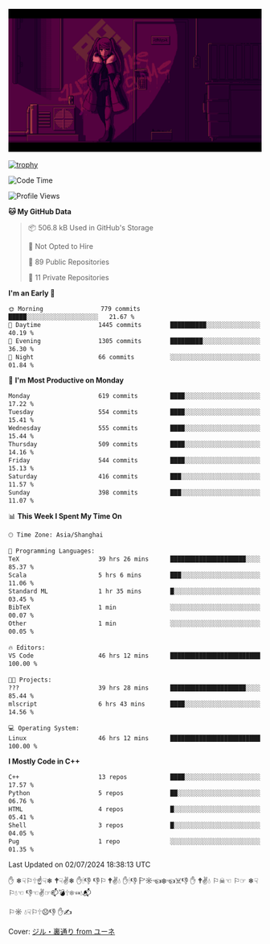 ![](imgs/main.png)

[![trophy](https://github-profile-trophy.vercel.app/?username=NeilKleistGao&theme=dracula)](https://github.com/ryo-ma/github-profile-trophy)

<!--START_SECTION:waka-->
![Code Time](http://img.shields.io/badge/Code%20Time-1%2C130%20hrs%2011%20mins-blue)

![Profile Views](http://img.shields.io/badge/Profile%20Views-0-blue)

**🐱 My GitHub Data** 

> 📦 506.8 kB Used in GitHub's Storage 
 > 
> 🚫 Not Opted to Hire
 > 
> 📜 89 Public Repositories 
 > 
> 🔑 11 Private Repositories 
 > 
**I'm an Early 🐤** 

```text
🌞 Morning                779 commits         █████░░░░░░░░░░░░░░░░░░░░   21.67 % 
🌆 Daytime                1445 commits        ██████████░░░░░░░░░░░░░░░   40.19 % 
🌃 Evening                1305 commits        █████████░░░░░░░░░░░░░░░░   36.30 % 
🌙 Night                  66 commits          ░░░░░░░░░░░░░░░░░░░░░░░░░   01.84 % 
```
📅 **I'm Most Productive on Monday** 

```text
Monday                   619 commits         ████░░░░░░░░░░░░░░░░░░░░░   17.22 % 
Tuesday                  554 commits         ████░░░░░░░░░░░░░░░░░░░░░   15.41 % 
Wednesday                555 commits         ████░░░░░░░░░░░░░░░░░░░░░   15.44 % 
Thursday                 509 commits         ████░░░░░░░░░░░░░░░░░░░░░   14.16 % 
Friday                   544 commits         ████░░░░░░░░░░░░░░░░░░░░░   15.13 % 
Saturday                 416 commits         ███░░░░░░░░░░░░░░░░░░░░░░   11.57 % 
Sunday                   398 commits         ███░░░░░░░░░░░░░░░░░░░░░░   11.07 % 
```


📊 **This Week I Spent My Time On** 

```text
🕑︎ Time Zone: Asia/Shanghai

💬 Programming Languages: 
TeX                      39 hrs 26 mins      █████████████████████░░░░   85.37 % 
Scala                    5 hrs 6 mins        ███░░░░░░░░░░░░░░░░░░░░░░   11.06 % 
Standard ML              1 hr 35 mins        █░░░░░░░░░░░░░░░░░░░░░░░░   03.45 % 
BibTeX                   1 min               ░░░░░░░░░░░░░░░░░░░░░░░░░   00.07 % 
Other                    1 min               ░░░░░░░░░░░░░░░░░░░░░░░░░   00.05 % 

🔥 Editors: 
VS Code                  46 hrs 12 mins      █████████████████████████   100.00 % 

🐱‍💻 Projects: 
???                      39 hrs 28 mins      █████████████████████░░░░   85.44 % 
mlscript                 6 hrs 43 mins       ████░░░░░░░░░░░░░░░░░░░░░   14.56 % 

💻 Operating System: 
Linux                    46 hrs 12 mins      █████████████████████████   100.00 % 
```

**I Mostly Code in C++** 

```text
C++                      13 repos            ████░░░░░░░░░░░░░░░░░░░░░   17.57 % 
Python                   5 repos             ██░░░░░░░░░░░░░░░░░░░░░░░   06.76 % 
HTML                     4 repos             █░░░░░░░░░░░░░░░░░░░░░░░░   05.41 % 
Shell                    3 repos             █░░░░░░░░░░░░░░░░░░░░░░░░   04.05 % 
Pug                      1 repo              ░░░░░░░░░░░░░░░░░░░░░░░░░   01.35 % 
```




 Last Updated on 02/07/2024 18:38:13 UTC
<!--END_SECTION:waka-->

✋ ❄☟⚐🕆☝☟❄ 🕈☟✌❄ ✋🕯👎 👎⚐ 🕈✌💧 ✋🕯👎 🏱☼☜❄☜☠👎 ✋ 🕈✌💧 ⚐☠☜ ⚐☞ ❄☟⚐💧☜ 👎☜✌☞📫💣🕆❄☜💧📬

⚐☼ 💧☟⚐🕆☹👎 ✋✍

Cover: [ジル・裏通り from ユーネ](https://www.pixiv.net/artworks/62127066)
